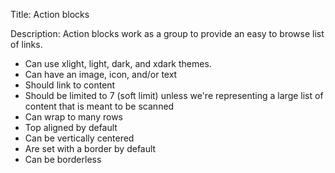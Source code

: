 Title: Action blocks

Description:
Action blocks work as a group to provide an easy to browse list of links. 

* Can use xlight, light, dark, and xdark themes.
* Can have an image, icon, and/or text
* Should link to content 
* Should be limited to 7 (soft limit) unless we're representing a large list of content that is meant to be scanned
* Can wrap to many rows
* Top aligned by default
* Can be vertically centered
* Are set with a border by default
* Can be borderless

